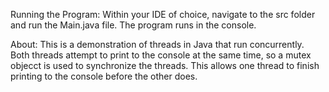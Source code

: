 Running the Program: Within your IDE of choice, navigate to the src folder and run the Main.java file. The program runs in the console.

About: This is a demonstration of threads in Java that run concurrently. Both threads attempt to print to the console at the same time, so a mutex objecct is used to synchronize the threads.
This allows one thread to finish printing to the console before the other does.
